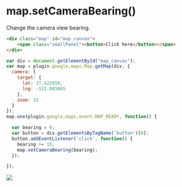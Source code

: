 # map.setCameraBearing()

Change the camera view bearing.

```html
<div class="map" id="map_canvas">
    <span class="smallPanel"><button>Click here</button></span>
</div>
```

```js
var div = document.getElementById("map_canvas");
var map = plugin.google.maps.Map.getMap(div, {
  camera: {
    target: {
      lat: 37.422858,
      lng: -122.085065
    },
    zoom: 15
  }
});
map.one(plugin.google.maps.event.MAP_READY, function() {

  var bearing = 0;
  var button = div.getElementsByTagName('button')[0];
  button.addEventListener('click', function() {
    bearing += 15;
    map.setCameraBearing(bearing);
  });

});
```

![](image.gif)
